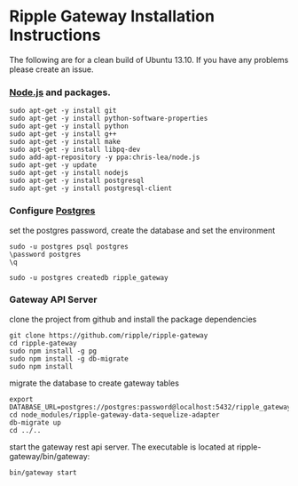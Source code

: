 # Ripple Gateway Installation Instructions

The following are for a clean build of Ubuntu 13.10. If you have any problems please create an issue.

### [Node.js](http://stackoverflow.com/questions/16302436/install-nodejs-on-ubuntu-12-10) and packages.

    sudo apt-get -y install git
    sudo apt-get -y install python-software-properties
    sudo apt-get -y install python
    sudo apt-get -y install g++
    sudo apt-get -y install make
    sudo apt-get -y install libpq-dev
    sudo add-apt-repository -y ppa:chris-lea/node.js
    sudo apt-get -y update
    sudo apt-get -y install nodejs
    sudo apt-get -y install postgresql
    sudo apt-get -y install postgresql-client

### Configure [Postgres](https://help.ubuntu.com/community/PostgreSQL)

set the postgres password, create the database and set the environment

    sudo -u postgres psql postgres
    \password postgres
    \q

    sudo -u postgres createdb ripple_gateway

### Gateway API Server

clone the project from github and install the package dependencies

    git clone https://github.com/ripple/ripple-gateway
    cd ripple-gateway
    sudo npm install -g pg
    sudo npm install -g db-migrate
    sudo npm install


migrate the database to create gateway tables

    export DATABASE_URL=postgres://postgres:password@localhost:5432/ripple_gateway
    cd node_modules/ripple-gateway-data-sequelize-adapter
    db-migrate up
    cd ../..
    
start the gateway rest api server. The executable is located at ripple-gateway/bin/gateway:

    bin/gateway start


